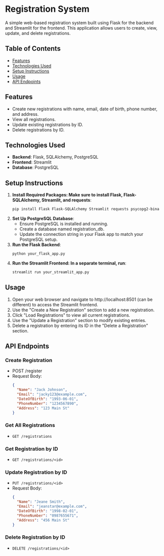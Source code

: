 # Registration System

A simple web-based registration system built using Flask for the backend and Streamlit for the frontend. This application allows users to create, view, update, and delete registrations.

## Table of Contents

- [Features](#features)
- [Technologies Used](#technologies-used)
- [Setup Instructions](#setup-instructions)
- [Usage](#usage)
- [API Endpoints](#api-endpoints)


## Features

- Create new registrations with name, email, date of birth, phone number, and address.
- View all registrations.
- Update existing registrations by ID.
- Delete registrations by ID.

## Technologies Used

- **Backend**: Flask, SQLAlchemy, PostgreSQL
- **Frontend**: Streamlit
- **Database**: PostgreSQL

## Setup Instructions

1. **Install Required Packages: Make sure to install Flask, Flask-SQLAlchemy, Streamlit, and requests**:
   ```bash
   pip install Flask Flask-SQLAlchemy Streamlit requests psycopg2-binary
2. **Set Up PostgreSQL Database**:
   * Ensure PostgreSQL is installed and running.
   * Create a database named registration_db.
   * Update the connection string in your Flask app to match your PostgreSQL setup.
3. **Run the Flask Backend**:
   ```bash
   python your_flask_app.py
4. **Run the Streamlit Frontend: In a separate terminal, run**:
   ```bash
   streamlit run your_streamlit_app.py

## Usage
1. Open your web browser and navigate to http://localhost:8501 (can be different) to access the Streamlit frontend.
2. Use the "Create a New Registration" section to add a new registration.
3. Click "Load Registrations" to view all current registrations.
4. Use the "Update a Registration" section to modify existing entries.
5. Delete a registration by entering its ID in the "Delete a Registration" section.

## API Endpoints
### Create Registration
* POST /register
* Request Body:
  ```json
  {
    "Name": "Jack Johnson",
    "Email": "jacky123@example.com",
    "DateOfBirth": "1993-06-01",
    "PhoneNumber": "1234567890",
    "Address": "123 Main St"
  }
### Get All Registrations
* `GET /registrations`
### Get Registration by ID
* `GET /registrations/<id>`
### Update Registration by ID
* `PUT /registrations/<id>`
* Request Body:
  ```Json
  {
    "Name": "Jeane Smith",
    "Email": "jeanstar@example.com",
    "DateOfBirth": "1998-02-01",
    "PhoneNumber": "0987655671",
    "Address": "456 Main St"
  }
### Delete Registration by ID
* `DELETE /registrations/<id>`



